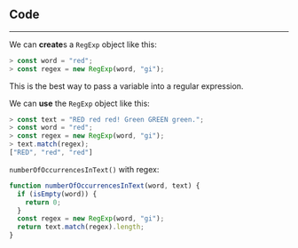 ## Code
---

We can **create**s a `RegExp` object like this:

```js
> const word = "red";
> const regex = new RegExp(word, "gi");
```

This is the best way to pass a variable into a regular expression.

We can **use** the `RegExp` object like this:

```js
> const text = "RED red red! Green GREEN green.";
> const word = "red";
> const regex = new RegExp(word, "gi");
> text.match(regex);
["RED", "red", "red"]
```

`numberOfOccurrencesInText()` with regex:

```js
function numberOfOccurrencesInText(word, text) {
  if (isEmpty(word)) {
    return 0;
  }
  const regex = new RegExp(word, "gi");
  return text.match(regex).length;
}
```